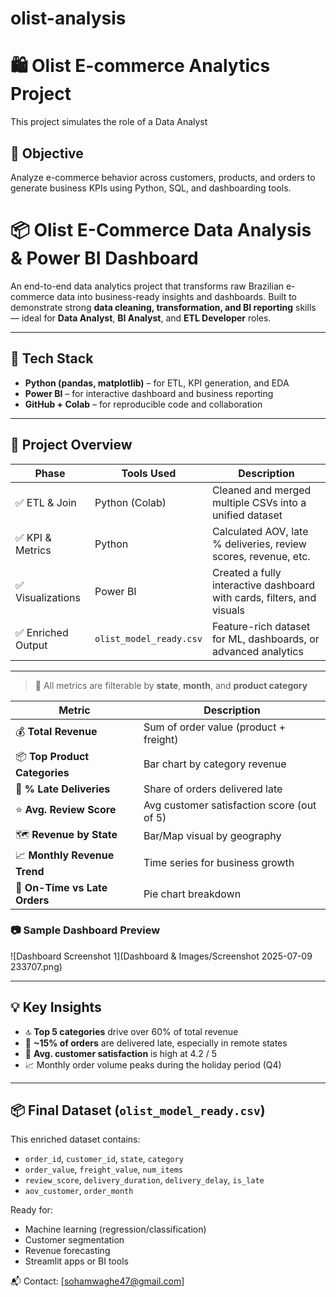 # olist-analysis

# 🛍️ Olist E-commerce Analytics Project

This project simulates the role of a Data Analyst 

## 📌 Objective

Analyze e-commerce behavior across customers, products, and orders to generate business KPIs using Python, SQL, and dashboarding tools.

# 📦 Olist E-Commerce Data Analysis & Power BI Dashboard

An end-to-end data analytics project that transforms raw Brazilian e-commerce data into business-ready insights and dashboards. Built to demonstrate strong **data cleaning, transformation, and BI reporting** skills — ideal for **Data Analyst**, **BI Analyst**, and **ETL Developer** roles.

---

## 🔧 Tech Stack

- **Python (pandas, matplotlib)** – for ETL, KPI generation, and EDA
- **Power BI** – for interactive dashboard and business reporting
- **GitHub + Colab** – for reproducible code and collaboration

---

## 🧪 Project Overview

| Phase | Tools Used | Description |
|-------|------------|-------------|
| ✅ ETL & Join | Python (Colab) | Cleaned and merged multiple CSVs into a unified dataset |
| ✅ KPI & Metrics | Python | Calculated AOV, late % deliveries, review scores, revenue, etc. |
| ✅ Visualizations | Power BI | Created a fully interactive dashboard with cards, filters, and visuals |
| ✅ Enriched Output | `olist_model_ready.csv` | Feature-rich dataset for ML, dashboards, or advanced analytics |

---

> 📍 All metrics are filterable by **state**, **month**, and **product category**

| Metric | Description |
|--------|-------------|
| 💰 **Total Revenue** | Sum of order value (product + freight) |
| 📦 **Top Product Categories** | Bar chart by category revenue |
| 🚚 **% Late Deliveries** | Share of orders delivered late |
| ⭐ **Avg. Review Score** | Avg customer satisfaction score (out of 5) |
| 🗺️ **Revenue by State** | Bar/Map visual by geography |
| 📈 **Monthly Revenue Trend** | Time series for business growth |
| 🧁 **On-Time vs Late Orders** | Pie chart breakdown |

### 📷 Sample Dashboard Preview

![Dashboard Screenshot 1](Dashboard & Images/Screenshot 2025-07-09 233707.png)

---

## 💡 Key Insights

- 🔝 **Top 5 categories** drive over 60% of total revenue
- 🚚 **~15% of orders** are delivered late, especially in remote states
- 🌟 **Avg. customer satisfaction** is high at 4.2 / 5
- 📈 Monthly order volume peaks during the holiday period (Q4)

---

## 📦 Final Dataset (`olist_model_ready.csv`)

This enriched dataset contains:
- `order_id`, `customer_id`, `state`, `category`
- `order_value`, `freight_value`, `num_items`
- `review_score`, `delivery_duration`, `delivery_delay`, `is_late`
- `aov_customer`, `order_month`

Ready for:
- Machine learning (regression/classification)
- Customer segmentation
- Revenue forecasting
- Streamlit apps or BI tools


📬 Contact: [sohamwaghe47@gmail.com]
